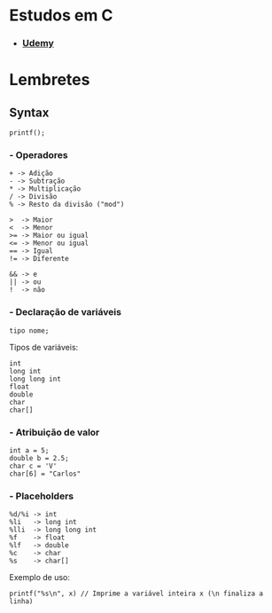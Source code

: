 # Estudos em C
- ### [Udemy](https://www.udemy.com/course/curso-algoritmos-logica-de-programacao/)

# Lembretes
## Syntax

    printf();


### - Operadores

    + -> Adição
    - -> Subtração
    * -> Multiplicação
    / -> Divisão
    % -> Resto da divisão ("mod")

    >  -> Maior
    <  -> Menor
    >= -> Maior ou igual
    <= -> Menor ou igual
    == -> Igual
    != -> Diferente

    && -> e
    || -> ou
    !  -> não

### - Declaração de variáveis

    tipo nome;

Tipos de variáveis:

    int
    long int
    long long int
    float
    double
    char
    char[]

### - Atribuição de valor

    int a = 5;
    double b = 2.5;
    char c = 'V'
    char[6] = "Carlos"


### - Placeholders

    %d/%i -> int
    %li   -> long int
    %lli  -> long long int
    %f    -> float
    %lf   -> double
    %c    -> char
    %s    -> char[]

Exemplo de uso:

    printf("%s\n", x) // Imprime a variável inteira x (\n finaliza a linha)